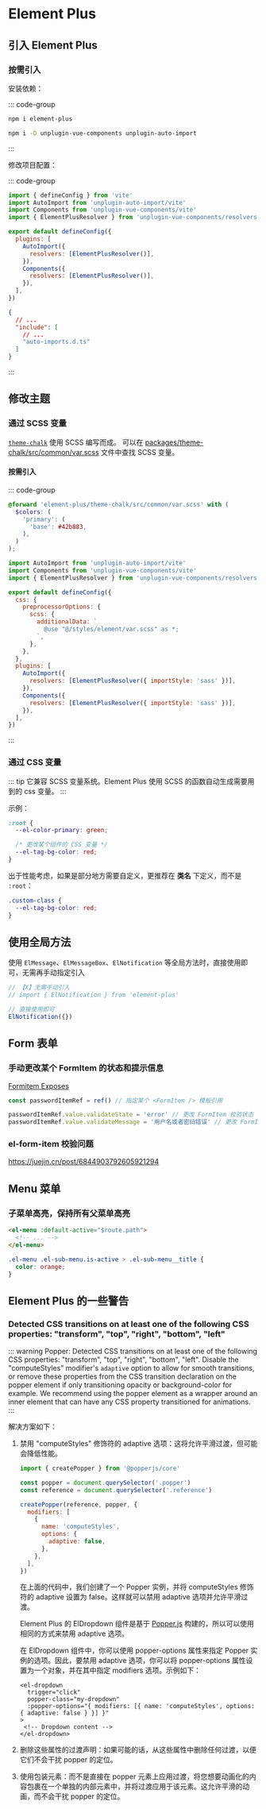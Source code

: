 # Element Plus

## 引入 Element Plus

### 按需引入

安装依赖：

::: code-group

```sh [dependencies]
npm i element-plus
```

```sh [devDependencies]
npm i -D unplugin-vue-components unplugin-auto-import
```

:::

修改项目配置：

::: code-group

```js [vite.config.js] {2-4,8-13}
import { defineConfig } from 'vite'
import AutoImport from 'unplugin-auto-import/vite'
import Components from 'unplugin-vue-components/vite'
import { ElementPlusResolver } from 'unplugin-vue-components/resolvers'

export default defineConfig({
  plugins: [
    AutoImport({
      resolvers: [ElementPlusResolver()],
    }),
    Components({
      resolvers: [ElementPlusResolver()],
    }),
  ],
})
```

```json [tsconfig.json] {5}
{
  // ...
  "include": [
    // ...
    "auto-imports.d.ts"
  ]
}
```

:::

## 修改主题

### 通过 SCSS 变量

[`theme-chalk`](https://github.com/element-plus/element-plus/blob/dev/packages/theme-chalk) 使用 SCSS 编写而成。 可以在 [packages/theme-chalk/src/common/var.scss](https://github.com/element-plus/element-plus/blob/dev/packages/theme-chalk/src/common/var.scss) 文件中查找 SCSS 变量。

#### 按需引入

::: code-group

```scss [styles/element/var.scss]
@forward 'element-plus/theme-chalk/src/common/var.scss' with (
  $colors: (
    'primary': (
      'base': #42b883,
    ),
  )
);
```

```js [vite.config.js] {10,17,20}
import AutoImport from 'unplugin-auto-import/vite'
import Components from 'unplugin-vue-components/vite'
import { ElementPlusResolver } from 'unplugin-vue-components/resolvers'

export default defineConfig({
  css: {
    preprocessorOptions: {
      scss: {
        additionalData: `
          @use "@/styles/element/var.scss" as *;
        `,
      },
    },
  },
  plugins: [
    AutoImport({
      resolvers: [ElementPlusResolver({ importStyle: 'sass' })],
    }),
    Components({
      resolvers: [ElementPlusResolver({ importStyle: 'sass' })],
    }),
  ],
})
```

:::

### 通过 CSS 变量

::: tip
它兼容 SCSS 变量系统。Element Plus 使用 SCSS 的函数自动生成需要用到的 css 变量。
:::

示例：

```css
:root {
  --el-color-primary: green;

  /* 更改某个组件的 CSS 变量 */
  --el-tag-bg-color: red;
}
```

出于性能考虑，如果是部分地方需要自定义，更推荐在 **类名** 下定义，而不是 `:root`：

```css
.custom-class {
  --el-tag-bg-color: red;
}
```

## 使用全局方法

使用 `ElMessage`、`ElMessageBox`、`ElNotification` 等全局方法时，直接使用即可，无需再手动指定引入

```js
// 【X】无需手动引入
// import { ElNotification } from 'element-plus'

// 直接使用即可
ElNotification({})
```

## Form 表单

### 手动更改某个 FormItem 的状态和提示信息

[Formitem Exposes](https://element-plus.org/zh-CN/component/form.html#formitem-exposes)

```js
const passwordItemRef = ref() // 指定某个 <FormItem /> 模板引用

passwordItemRef.value.validateState = 'error' // 更改 FormItem 校验状态
passwordItemRef.value.validateMessage = '用户名或者密码错误' // 更改 FormItem 校验信息
```

### el-form-item 校验问题

<https://juejin.cn/post/6844903792605921294>

## Menu 菜单

### 子菜单高亮，保持所有父菜单高亮

```html
<el-menu :default-active="$route.path">
  <!-- ... -->
</el-menu>
```

```css
.el-menu .el-sub-menu.is-active > .el-sub-menu__title {
  color: orange;
}
```

## Element Plus 的一些警告

### Detected CSS transitions on at least one of the following CSS properties: "transform", "top", "right", "bottom", "left"

::: warning
Popper: Detected CSS transitions on at least one of the following CSS properties: "transform", "top", "right", "bottom", "left". Disable the "computeStyles" modifier's `adaptive` option to allow for smooth transitions, or remove these properties from the CSS transition declaration on the popper element if only transitioning opacity or background-color for example. We recommend using the popper element as a wrapper around an inner element that can have any CSS property transitioned for animations.
:::

解决方案如下：

1. 禁用 "computeStyles" 修饰符的 adaptive 选项：这将允许平滑过渡，但可能会降低性能。

   ```js
   import { createPopper } from '@popperjs/core'

   const popper = document.querySelector('.popper')
   const reference = document.querySelector('.reference')

   createPopper(reference, popper, {
     modifiers: [
       {
         name: 'computeStyles',
         options: {
           adaptive: false,
         },
       },
     ],
   })
   ```

   在上面的代码中，我们创建了一个 Popper 实例，并将 computeStyles 修饰符的 adaptive 设置为 false。这样就可以禁用 adaptive 选项并允许平滑过渡。

   Element Plus 的 ElDropdown 组件是基于 [Popper.js](https://github.com/popperjs/popper-core) 构建的，所以可以使用相同的方式来禁用 adaptive 选项。

   在 ElDropdown 组件中，你可以使用 popper-options 属性来指定 Popper 实例的选项。因此，要禁用 adaptive 选项，你可以将 popper-options 属性设置为一个对象，并在其中指定 modifiers 选项。示例如下：

   ```vue-html
   <el-dropdown
     trigger="click"
     popper-class="my-dropdown"
     :popper-options="{ modifiers: [{ name: 'computeStyles', options: { adaptive: false } }] }"
   >
    <!-- Dropdown content -->
   </el-dropdown>
   ```

2. 删除这些属性的过渡声明：如果可能的话，从这些属性中删除任何过渡，以便它们不会干扰 popper 的定位。
3. 使用包装元素：而不是直接在 popper 元素上应用过渡，将您想要动画化的内容包裹在一个单独的内部元素中，并将过渡应用于该元素。这允许平滑的动画，而不会干扰 popper 的定位。
